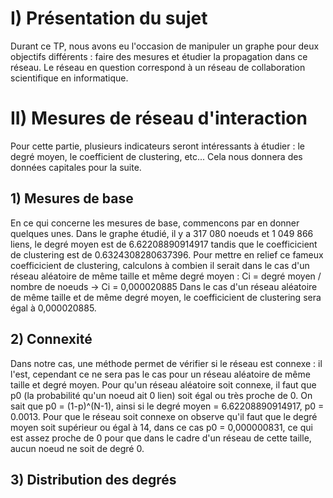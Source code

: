 # I) Présentation du sujet

Durant ce TP, nous avons eu l'occasion de manipuler un graphe pour deux objectifs différents : faire des mesures et étudier la propagation dans ce réseau.
Le réseau en question correspond à un réseau de collaboration scientifique en informatique.

# II) Mesures de réseau d'interaction

Pour cette partie, plusieurs indicateurs seront intéressants à étudier : le degré moyen, le coefficient de clustering, etc... Cela nous donnera des données capitales pour la suite.

## 1) Mesures de base

En ce qui concerne les mesures de base, commencons par en donner quelques unes. Dans le graphe étudié, il y a 317 080 noeuds et 1 049 866 liens, le degré moyen est de 6.62208890914917 tandis que le coefficicient de clustering est de 0.6324308280637396.
Pour mettre en relief ce fameux coefficicient de clustering, calculons à combien il serait dans le cas d'un réseau aléatoire de même taille et même degré moyen :
Ci = degré moyen / nombre de noeuds -> Ci = 0,000020885
Dans le cas d'un réseau aléatoire de même taille et de même degré moyen, le coefficicient de clustering sera égal à 0,000020885.

## 2) Connexité

Dans notre cas, une méthode permet de vérifier si le réseau est connexe : il l'est, cependant ce ne sera pas le cas pour un réseau aléatoire de même taille et degré moyen.
Pour qu'un réseau aléatoire soit connexe, il faut que p0 (la probabilité qu'un noeud ait 0 lien) soit égal ou très proche de 0. On sait que p0 = (1-p)^(N-1), ainsi si le degré moyen = 6.62208890914917, p0 = 0.0013.
Pour que le réseau soit connexe on observe qu'il faut que le degré moyen soit supérieur ou égal à 14, dans ce cas p0 = 0,000000831, ce qui est assez proche de 0 pour que dans le cadre d'un réseau de cette taille, aucun noeud ne soit de degré 0.

## 3) Distribution des degrés


